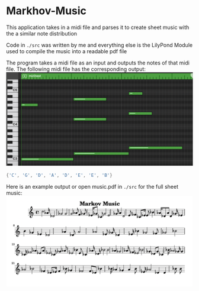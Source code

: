 # Markhov-Music
This application takes in a midi file and parses it to create sheet music with the a similar note distribution

Code in `./src` was written by me and everything else is the LilyPond Module used to compile the music into a readable pdf file

The program takes a midi file as an input and outputs the notes of that midi file. The following midi file has the corresponding output:
![test](Midi_Example_Input.png?raw=true "Title")
```c++
{'C', 'G', 'D', 'A', 'D', 'E', 'E', 'B'}
```


Here is an example output or open music.pdf in `./src` for the full sheet music:
![test](Example.png?raw=true "Title")
